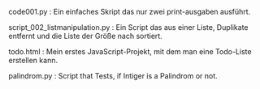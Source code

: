 code001.py : 
Ein einfaches Skript das nur zwei print-ausgaben ausführt.

script_002_listmanipulation.py :
Ein Script das aus einer Liste, Duplikate entfernt und die Liste der Größe nach sortiert.

todo.html :
Mein erstes JavaScript-Projekt, mit dem man eine Todo-Liste erstellen kann.

palindrom.py :
Script that Tests, if Intiger is a Palindrom or not.
